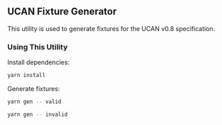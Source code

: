 ## UCAN Fixture Generator

This utility is used to generate fixtures for the UCAN v0.8 specification.

### Using This Utility

Install dependencies:

```bash
yarn install
```

Generate fixtures:

```bash
yarn gen -- valid
```

```bash
yarn gen -- invalid
```
